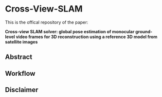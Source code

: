# Cross-View-SLAM

This is the offical repository of the paper:

**Cross-view SLAM solver: global pose estimation of monocular ground-level video frames for 3D reconstruction using a reference 3D model from satellite images**

## Abstract

## Workflow

## Disclaimer

